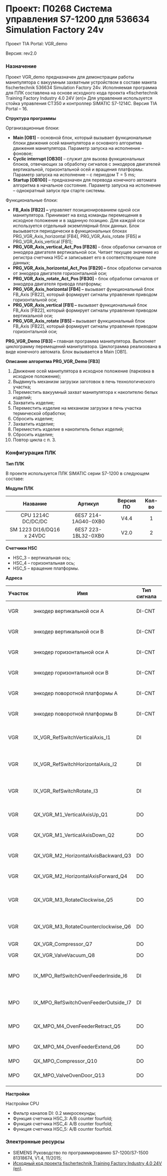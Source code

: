 # Проект: П0268 Система управления S7-1200 для 536634 Simulation Factory 24v

Проект TIA Portal: VGR\_demo

Версия: rev2.0

### Назначение

Проект VGR\_demo предназначен для демонстрации работы манипулятора с вакуумным захватным устройством в составе макета fischertechnik 536634 Simulation Factory 24v. Исполняемая программа для ПЛК составлена на основе исходного кода проекта «fischertechnik Training Factory Industry 4.0 24V (en)» Для управления используется стойка управления СТ350 и контроллер SIMATIC S7-1214C. Версия TIA Portal – 16.

**Структура программы**

Организационные блоки:

- **Main [OB1]** – основной блок, который вызывает функциональные блоки движения осей манипулятора и основного алгоритма движения манипулятора. Параметр запуска на исполнение – фоновое;
- **Cyclic interrupt [OB30]** – служит для вызова функциональных блоков, отвечающих за обработку сигналов с энкодеров двигателей вертикальной, горизонтальной осей и вращения платформы. Параметр запуска на исполнение – с периодом T = 5 ms;
- **Startup [OB100]** – предназначен для перевода конечного автомата алгоритма в начальное состояние. Параметр запуска на исполнение – однократный запуск при старте системы.

Функциональные блоки:

- **FB\_Axis [FB22] –** управляет позиционированием одной оси манипулятора. Принимает на вход команды перемещения в исходное положение и в заданную позицию. Для каждой оси используется отдельный экземплярный блок данных. Блок вызывается периодически в функциональных блоках PRG\_VGR\_Axis\_horizontal [FB4], PRG\_VGR\_Axis\_rotate [FB5] и PRG\_VGR\_Axis\_vertical [FB1];
- **PRG\_VGR\_Axis\_vertical\_Act\_Pos [FB28]** – блок обработки сигналов от энкодера двигателя вертикальной оси. Читает текущее значение из регистра счетчика HSC и записывает его в соответствующее поле данных;
- **PRG\_VGR\_Axis\_horizontal\_Act\_Pos [FB29] –** блок обработки сигналов от энкодера двигателя горизонтальной оси;
- **PRG\_VGR\_Axis\_rotate\_Act\_Pos [FB30] -** блок обработки сигналов от энкодера двигателя привода платформы;
- **PRG\_VGR\_Axis\_horizontal [FB4] –** вызывает функциональный блок FB\_Axis [FB22], который формирует сигналы управления приводом горизонтальной оси;
- **PRG\_VGR\_Axis\_vertical [FB1] –** вызывает функциональный блок FB\_Axis [FB22], который формирует сигналы управления приводом вертикальной оси;
- **PRG\_VGR\_Axis\_rotate [FB5] –** вызывает функциональный блок FB\_Axis [FB22], который формирует сигналы управления приводом горизонтальной оси;

**PRG\_VGR\_Demo [FB3] –** главная программа манипулятора. Выполняет циклограмму перемещений манипулятора. Циклограмма реализована в виде конечного автомата. Блок вызывается в Main [OB1].

**Описание алгоритма PRG\_VGR\_Demo [FB3]**

1. Движение осей манипулятора в исходное положение (парковка в исходное положение);
1. Выдвинуть механизм загрузки заготовок в печь технологического участка;
1. Переместить вакуумный захват манипулятора к накопителю белых изделий;
1. Захватить изделие;
1. Переместить изделие на механизм загрузки в печь участка термической обработки;
1. Сбросить изделие;
1. Захватить изделие;
1. Переместить изделие в накопитель белых изделий;
1. Сбросить изделие;
1. Повтор цикла с п. 3.

### Конфигурация ПЛК

**Тип ПЛК**

В проекте используется ПЛК SIMATIC серии S7-1200 в следующем составе:

**Модули ПЛК**

|Название|Артикул|Версия ПО|Кол-во|
| :-: | :-: | :-: | :-: |
|CPU 1214C DC/DC/DC|6ES7 214-1AG40-0XB0|V4.4|1|
|SM 1223 DI16/DQ16 x 24VDC|6ES7 223-1BL32-0XB0|V2.0|2|

**Счетчики HSC**

- HSC\_3 – вертикальная ось;
- HSC\_4 – горизонтальная ось;
- HSC\_5 – вращение платформы.


**Адреса**

|Участок|Имя|Тип сигнала|Адрес|Комментарий|
| - | - | - | - | - |
|VGR|энкодер вертикальной оси A|DI-CNT|%I0.4|энкодер вертикальной оси A|
|VGR|энкодер вертикальной оси B|DI-CNT|%I0.5|энкодер вертикальной оси B|
|VGR|энкодер горизонтальной оси A|DI-CNT|%I0.6|энкодер горизонтальной оси A|
|VGR|энкодер горизонтальной оси B|DI-CNT|%I0.7|энкодер горизонтальной оси B|
|VGR|энкодер поворотной платформы A|DI-CNT|%I1.0|энкодер поворотной платформы A|
|VGR|энкодер поворотной платформы B|DI-CNT|%I1.1|энкодер поворотной платформы B|
|VGR|IX\_VGR\_RefSwitchVerticalAxis\_I1|DI|%I12.0|начальная позиция вертикальной оси|
|VGR|IX\_VGR\_RefSwitchHorizontalAxis\_I2|DI|%I12.1|начальная позиция горизонтальной оси|
|VGR|IX\_VGR\_RefSwitchRotate\_I3|DI|%I12.2|начальная позиция поворотной платформы|
|VGR|QX\_VGR\_M1\_VerticalAxisUp\_Q1|DO|%Q13.0|движение вертикальной оси вверх|
|VGR|QX\_VGR\_M1\_VerticalAxisDown\_Q2|DO|%Q13.1|движение вертикальной оси вниз|
|VGR|QX\_VGR\_M2\_HorizontalAxisBackward\_Q3|DO|%Q13.2|движение горизонтальной оси назад|
|VGR|QX\_VGR\_M2\_HorizontalAxisForward\_Q4|DO|%Q13.3|движение горизонтальной оси вперед|
|VGR|QX\_VGR\_M3\_RotateClockwise\_Q5|DO|%Q13.4|поворот платформы по часовой стрелке|
|VGR|QX\_VGR\_M3\_RotateCounterclockwise\_Q6|DO|%Q13.5|поворот платформы против часовой стрелки|
|VGR|QX\_VGR\_Compressor\_Q7|DO|%Q13.6|компрессор|
|VGR|QX\_VGR\_ValveVacuum\_Q8|DO|%Q13.7|вакуумный захват|
|MPO|IX\_MPO\_RefSwitchOvenFeederInside\_I6|DI|%I8.5|механизм загрузки в печь позиция (внутри)|
|MPO|IX\_MPO\_RefSwitchOvenFeederOutside\_I7|DI|%I8.6|механизм загрузки в печь позиция (снаружи)|
|MPO|QX\_MPO\_M4\_OvenFeederRetract\_Q5|DO|%Q8.2|задвинуть держатель заготовки|
|MPO|QX\_MPO\_M4\_OvenFeederExtend\_Q6|DO|%Q8.3|выдвинуть держатель заготовки|
|MPO|QX\_MPO\_Compressor\_Q10|DO|%Q8.7|компрессор|
|MPO|QX\_MPO\_ValveOvenDoor\_Q13|DO|%Q9.2|вакуумный насос (присоска)|

**Настройки**

Настройки CPU

- Фильтр каналов DI: 0.2 микросекунды;
- Функция счетчика HSC\_3: A/B counter fourfold;
- Функция счетчика HSC\_4: A/B counter fourfold;
- Функция счетчика HSC\_5: A/B counter fourfold.

### Электронные ресурсы

- SIEMENS Руководство по программированию S7-1200/S7-1500 81318674, V1.4,    11/2015;
- [Исходный код проекта fischertechnik Training Factory Industry 4.0 24V (en)](https://github.com/fischertechnik/plc_training_factory_24v/tree/master/PLC_SCL_sources).
